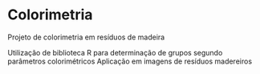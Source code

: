# Colorimetria
Projeto de colorimetria em resíduos de madeira

 Utilização de biblioteca R para determinação de grupos segundo parâmetros colorimétricos 
 Aplicação em imagens de resíduos madereiros

